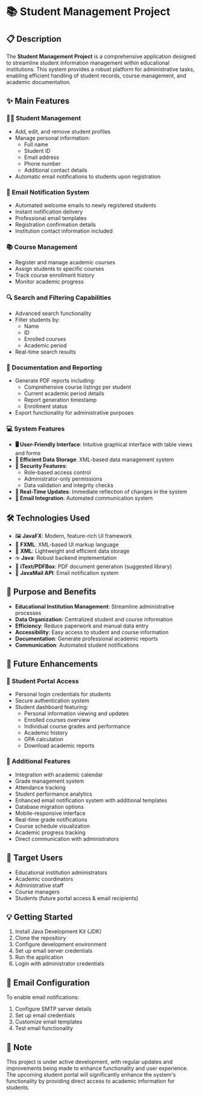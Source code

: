 # 📚 Student Management Project

## 📋 Description
The **Student Management Project** is a comprehensive application designed to streamline student information management within educational institutions. This system provides a robust platform for administrative tasks, enabling efficient handling of student records, course management, and academic documentation.

## ✨ Main Features

### 👨‍🎓 Student Management
- Add, edit, and remove student profiles
- Manage personal information:
  - Full name
  - Student ID
  - Email address
  - Phone number
  - Additional contact details
- Automatic email notifications to students upon registration

### 📧 Email Notification System
- Automated welcome emails to newly registered students
- Instant notification delivery
- Professional email templates
- Registration confirmation details
- Institution contact information included

### 📚 Course Management
- Register and manage academic courses
- Assign students to specific courses
- Track course enrollment history
- Monitor academic progress

### 🔍 Search and Filtering Capabilities
- Advanced search functionality
- Filter students by:
  - Name
  - ID
  - Enrolled courses
  - Academic period
- Real-time search results

### 📄 Documentation and Reporting
- Generate PDF reports including:
  - Comprehensive course listings per student
  - Current academic period details
  - Report generation timestamp
  - Enrollment status
- Export functionality for administrative purposes

### 💻 System Features
- **🖥️ User-Friendly Interface**: Intuitive graphical interface with table views and forms
- **💾 Efficient Data Storage**: XML-based data management system
- **🔐 Security Features**:
  - Role-based access control
  - Administrator-only permissions
  - Data validation and integrity checks
- **🔄 Real-Time Updates**: Immediate reflection of changes in the system
- **📨 Email Integration**: Automated communication system

## 🛠️ Technologies Used
- 🖼️ **JavaFX**: Modern, feature-rich UI framework
- 🎨 **FXML**: XML-based UI markup language
- 📂 **XML**: Lightweight and efficient data storage
- ☕ **Java**: Robust backend implementation
- 📄 **iText/PDFBox**: PDF document generation (suggested library)
- 📧 **JavaMail API**: Email notification system

## 🎯 Purpose and Benefits
- **Educational Institution Management**: Streamline administrative processes
- **Data Organization**: Centralized student and course information
- **Efficiency**: Reduce paperwork and manual data entry
- **Accessibility**: Easy access to student and course information
- **Documentation**: Generate professional academic reports
- **Communication**: Automated student notifications

## 🚀 Future Enhancements
### 👤 Student Portal Access
- Personal login credentials for students
- Secure authentication system
- Student dashboard featuring:
  - Personal information viewing and updates
  - Enrolled courses overview
  - Individual course grades and performance
  - Academic history
  - GPA calculation
  - Download academic reports

### 📱 Additional Features
- Integration with academic calendar
- Grade management system
- Attendance tracking
- Student performance analytics
- Enhanced email notification system with additional templates
- Database migration options
- Mobile-responsive interface
- Real-time grade notifications
- Course schedule visualization
- Academic progress tracking
- Direct communication with administrators

## 👥 Target Users
- Educational institution administrators
- Academic coordinators
- Administrative staff
- Course managers
- Students (future portal access & email recipients)

## 💡 Getting Started
1. Install Java Development Kit (JDK)
2. Clone the repository
3. Configure development environment
4. Set up email server credentials
5. Run the application
6. Login with administrator credentials

## 📨 Email Configuration
To enable email notifications:
1. Configure SMTP server details
2. Set up email credentials
3. Customize email templates
4. Test email functionality

## 📝 Note
This project is under active development, with regular updates and improvements being made to enhance functionality and user experience. The upcoming student portal will significantly enhance the system's functionality by providing direct access to academic information for students.
